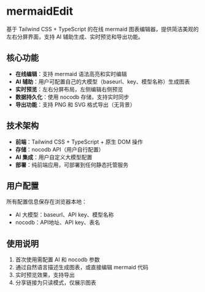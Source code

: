 # mermaidEdit

基于 Tailwind CSS + TypeScript 的在线 mermaid 图表编辑器，提供简洁美观的左右分屏界面，支持 AI 辅助生成、实时预览和导出功能。

## 核心功能

- **在线编辑**：支持 mermaid 语法高亮和实时编辑
- **AI 辅助**：用户可配置自己的大模型（baseurl、key、模型名称）生成图表
- **实时预览**：左右分屏布局，左侧编辑右侧预览
- **数据持久化**：使用 nocodb 存储，支持实时同步
- **导出功能**：支持 PNG 和 SVG 格式导出（无背景）

## 技术架构

- **前端**：Tailwind CSS + TypeScript + 原生 DOM 操作
- **存储**：nocodb API（用户自行配置）
- **AI 集成**：用户自定义大模型配置
- **部署**：纯前端应用，可部署到任何静态托管服务

## 用户配置

所有配置信息保存在浏览器本地：

- AI 大模型：baseurl、API key、模型名称
- nocodb：API地址、API key、表名

## 使用说明

1. 首次使用需配置 AI 和 nocodb 参数
2. 通过自然语言描述生成图表，或直接编辑 mermaid 代码
3. 实时预览效果，支持导出
4. 分享链接为只读模式，仅展示图表
